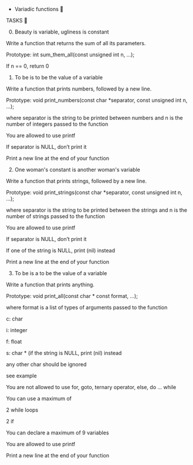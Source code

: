  - Variadic functions 📁

TASKS 📃

0. Beauty is variable, ugliness is constant

Write a function that returns the sum of all its parameters.


Prototype: int sum_them_all(const unsigned int n, ...);


If n == 0, return 0


1. To be is to be the value of a variable

Write a function that prints numbers, followed by a new line.


Prototype: void print_numbers(const char *separator, const unsigned int n, ...);


where separator is the string to be printed between numbers and n is the number of integers passed to the function


You are allowed to use printf


If separator is NULL, don’t print it


Print a new line at the end of your function


2. One woman's constant is another woman's variable

Write a function that prints strings, followed by a new line.


Prototype: void print_strings(const char *separator, const unsigned int n, ...);


where separator is the string to be printed between the strings and n is the number of strings passed to the function


You are allowed to use printf


If separator is NULL, don’t print it


If one of the string is NULL, print (nil) instead


Print a new line at the end of your function


3. To be is a to be the value of a variable

Write a function that prints anything.


Prototype: void print_all(const char * const format, ...);


where format is a list of types of arguments passed to the function


c: char

i: integer

f: float

s: char * (if the string is NULL, print (nil) instead

any other char should be ignored

see example

You are not allowed to use for, goto, ternary operator, else, do ... while


You can use a maximum of


2 while loops

2 if

You can declare a maximum of 9 variables


You are allowed to use printf


Print a new line at the end of your function





